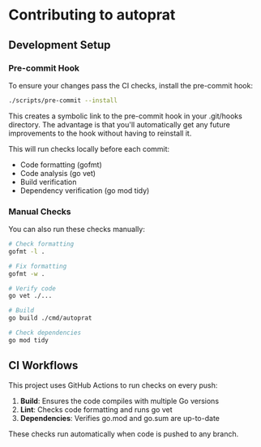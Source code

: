 # Contributing to autoprat

## Development Setup

### Pre-commit Hook

To ensure your changes pass the CI checks, install the pre-commit hook:

```bash
./scripts/pre-commit --install
```

This creates a symbolic link to the pre-commit hook in your .git/hooks directory. The advantage is that you'll automatically get any future improvements to the hook without having to reinstall it.

This will run checks locally before each commit:
- Code formatting (gofmt)
- Code analysis (go vet)
- Build verification
- Dependency verification (go mod tidy)

### Manual Checks

You can also run these checks manually:

```bash
# Check formatting
gofmt -l .

# Fix formatting
gofmt -w .

# Verify code
go vet ./...

# Build
go build ./cmd/autoprat

# Check dependencies
go mod tidy
```

## CI Workflows

This project uses GitHub Actions to run checks on every push:

1. **Build**: Ensures the code compiles with multiple Go versions
2. **Lint**: Checks code formatting and runs go vet
3. **Dependencies**: Verifies go.mod and go.sum are up-to-date

These checks run automatically when code is pushed to any branch.